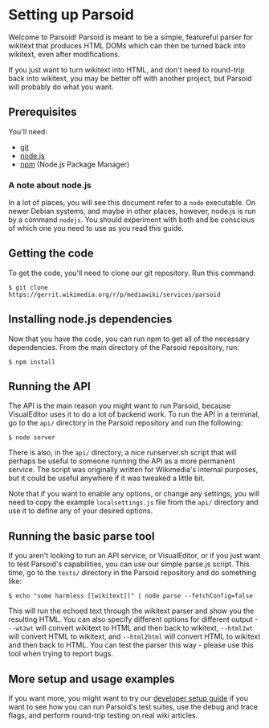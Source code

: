 # Setting up Parsoid

Welcome to Parsoid! Parsoid is meant to be a simple, featureful parser for
wikitext that produces HTML DOMs which can then be turned back into wikitext,
even after modifications.

If you just want to turn wikitext into HTML, and don't need to round-trip back
into wikitext, you may be better off with another project, but Parsoid will
probably do what you want.

## Prerequisites

You'll need:

* [git](http://git-scm.com)
* [node.js](http://nodejs.org)
* [npm](http://npmjs.org) (Node.js Package Manager)

### A note about node.js

In a lot of places, you will see this document refer to a `node` executable.
On newer Debian systems, and maybe in other places, however, node.js is run by
a command `nodejs`. You should experiment with both and be conscious of which
one you need to use as you read this guide.

## Getting the code

To get the code, you'll need to clone our git repository. Run this command:

```
$ git clone https://gerrit.wikimedia.org/r/p/mediawiki/services/parsoid
```

## Installing node.js dependencies

Now that you have the code, you can run npm to get all of the necessary dependencies. From the main directory of the Parsoid repository, run:

```
$ npm install
```

## Running the API

The API is the main reason you might want to run Parsoid, because VisualEditor
uses it to do a lot of backend work. To run the API in a terminal, go to the
`api/` directory in the Parsoid repository and run the following:

```
$ node server
```

There is also, in the `api/` directory, a nice runserver.sh script that will
perhaps be useful to someone running the API as a more permanent service. The
script was originally written for Wikimedia's internal purposes, but it could
be useful anywhere if it was tweaked a little bit.

Note that if you want to enable any options, or change any settings, you will
need to copy the example `localsettings.js` file from the `api/` directory
and use it to define any of your desired options.

## Running the basic parse tool

If you aren't looking to run an API service, or VisualEditor, or if you just
want to test Parsoid's capabilities, you can use our simple parse.js script.
This time, go to the `tests/` directory in the Parsoid repository and do
something like:

```
$ echo "some harmless [[wikitext]]" | node parse --fetchConfig=false
```

This will run the echoed text through the wikitext parser and show you the
resulting HTML. You can also specify different options for different output -
`--wt2wt` will convert wikitext to HTML and then back to wikitext, `--html2wt`
will convert HTML to wikitext, and `--html2html` will convert HTML to wikitext
and then back to HTML. You can test the parser this way - please use this tool
when trying to report bugs.

## More setup and usage examples

If you want more, you might want to try our
[developer setup guide](#!/guide/devsetup) if you want to see how you can run
Parsoid's test suites, use the debug and trace flags, and perform round-trip
testing on real wiki articles.
